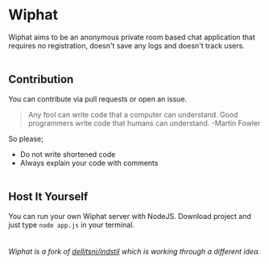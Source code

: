 # Wiphat
Wiphat aims to be an anonymous private room based chat application that requires no registration, doesn't save any logs and doesn't track users.
<br><br>
##  Contribution
You can contribute via pull requests or open an issue.
> Any fool can write code that a computer can understand. Good programmers write code that humans can understand. -Martin Fowler

So please;
 - Do not write shortened code
 - Always explain your code with comments
<br><br>
## Host It Yourself
You can run your own Wiphat server with NodeJS. Download project and just type `node app.js` in your terminal.
<br><br>
###### Wiphat is a fork of [dellitsni/indstil](https://github.com/dellitsni/indstil) which is working through a different idea.